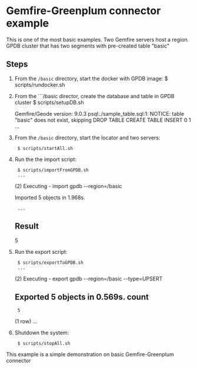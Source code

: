 #  Gemfire-Greenplum connector example

This is one of the most basic examples. 
Two Gemfire servers host a region.
GPDB cluster that has two segments with pre-created table "basic"

## Steps
1. From the ```/basic``` directory, start the docker with GPDB image:
        $ scripts/rundocker.sh

2. From the ```/basic director, create the database and table in GPDB cluster
        $ scripts/setupDB.sh

	Gemfire/Geode version: 9.0.3
	psql:./sample_table.sql:1: NOTICE:  table "basic" does not exist, skipping
	DROP TABLE
	CREATE TABLE
	INSERT 0 1
	...

3. From the ```/basic``` directory, start the locator and two servers:

        $ scripts/startAll.sh

2. Run the the import script:

        $ scripts/importFromGPDB.sh
        ...
	(2) Executing - import gpdb --region=/basic

	Imported 5 objects in 1.968s.

        ... 
	Result
	------
	5

3. Run the export script:

        $ scripts/exportToGPDB.sh
        ...
	(2) Executing - export gpdb --region=/basic --type=UPSERT

	Exported 5 objects in 0.569s.
	 count
	-------
     	5
	(1 row)
        ...
      



6. Shutdown the system:

        $ scripts/stopAll.sh

This example is a simple demonstration on basic Gemfire-Greenplum connector 

